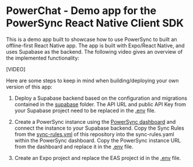 # PowerChat - Demo app for the PowerSync React Native Client SDK

This is a demo app built to showcase how to use PowerSync to built an offline-first React Native app. The app is built with Expo/React Native, and uses Supabase as the backend. The following video gives an overview of the implemented functionality:

[VIDEO]

Here are some steps to keep in mind when building/deploying your own version of this app:

1. Deploy a Supabase backend based on the configuration and migrations contained in the [supabase](./supabase) folder. The API URL and public API Key from your Supabase project need to be replaced in the [.env](./.env) file.

2. Create a PowerSync instance using the [PowerSync dashboard](https://powersync.journeyapps.com/) and connect the instance to your Supabase backend. Copy the Sync Rules from the [sync-rules.yml](./sync-rules.yml) of this repository into the sync-rules.yaml within the PowerSync dashboard. Copy the PowerSync instance URL from the dashboard and replace it in the [.env](./.env) file.

3. Create an Expo project and replace the EAS project id in the [.env](./.env) file.
